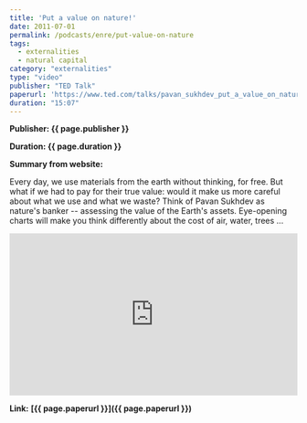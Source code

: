 ```yaml
---
title: 'Put a value on nature!'
date: 2011-07-01
permalink: /podcasts/enre/put-value-on-nature
tags:
  - externalities
  - natural capital
category: "externalities"
type: "video"
publisher: "TED Talk"
paperurl: 'https://www.ted.com/talks/pavan_sukhdev_put_a_value_on_nature?subtitle=en'
duration: "15:07"
---
```



**<span class="medium-podcast"> </span>**


**<span class="medium-podcast"><strong>Publisher:</strong> {{ page.publisher }}</span>**

**<span class="medium-podcast"><strong>Duration:</strong> {{ page.duration }}</span>**

**<span class="summary-podcast"><strong>Summary from website:</strong></span>**

Every day, we use materials from the earth without thinking, for free. But what if we had to pay for their true value: would it make us more careful about what we use and what we waste? Think of Pavan Sukhdev as nature's banker -- assessing the value of the Earth's assets. Eye-opening charts will make you think differently about the cost of air, water, trees ...

<div style="max-width:1024px">
  <div style="position:relative;height:0;padding-bottom:56.25%">
    <iframe src="https://embed.ted.com/talks/pavan_sukhdev_put_a_value_on_nature?subtitle=en" width="1024px" height="576px" title="Put a value on nature!" style="position:absolute;left:0;top:0;width:100%;height:100%"  frameborder="0" scrolling="no" allowfullscreen onload="window.parent.postMessage('iframeLoaded', 'https://embed.ted.com')"></iframe>
  </div>
</div>

**<span class="small-podcast">Link:</span>** **<span class="links-podcast">[{{ page.paperurl }}]({{ page.paperurl }})</span>**